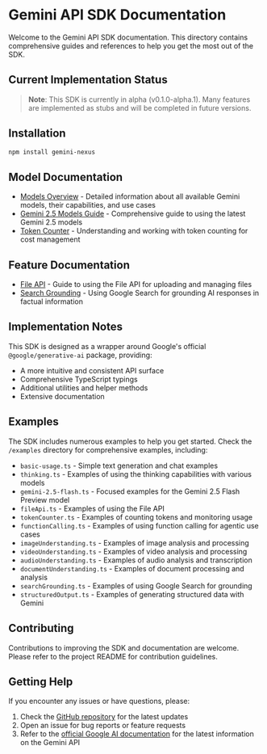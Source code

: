 # Gemini API SDK Documentation

Welcome to the Gemini API SDK documentation. This directory contains comprehensive guides and references to help you get the most out of the SDK.

## Current Implementation Status

> **Note**: This SDK is currently in alpha (v0.1.0-alpha.1). Many features are implemented as stubs and will be completed in future versions.

## Installation

```bash
npm install gemini-nexus
```

## Model Documentation

- [Models Overview](models.md) - Detailed information about all available Gemini models, their capabilities, and use cases
- [Gemini 2.5 Models Guide](gemini-2.5-models.md) - Comprehensive guide to using the latest Gemini 2.5 models
- [Token Counter](token-counter.md) - Understanding and working with token counting for cost management

## Feature Documentation

- [File API](file-api.md) - Guide to using the File API for uploading and managing files
- [Search Grounding](search-grounding.md) - Using Google Search for grounding AI responses in factual information

## Implementation Notes

This SDK is designed as a wrapper around Google's official `@google/generative-ai` package, providing:

- A more intuitive and consistent API surface
- Comprehensive TypeScript typings
- Additional utilities and helper methods
- Extensive documentation

## Examples

The SDK includes numerous examples to help you get started. Check the `/examples` directory for comprehensive examples, including:

- `basic-usage.ts` - Simple text generation and chat examples
- `thinking.ts` - Examples of using the thinking capabilities with various models
- `gemini-2.5-flash.ts` - Focused examples for the Gemini 2.5 Flash Preview model
- `fileApi.ts` - Examples of using the File API
- `tokenCounter.ts` - Examples of counting tokens and monitoring usage
- `functionCalling.ts` - Examples of using function calling for agentic use cases
- `imageUnderstanding.ts` - Examples of image analysis and processing
- `videoUnderstanding.ts` - Examples of video analysis and processing
- `audioUnderstanding.ts` - Examples of audio analysis and transcription
- `documentUnderstanding.ts` - Examples of document processing and analysis
- `searchGrounding.ts` - Examples of using Google Search for grounding
- `structuredOutput.ts` - Examples of generating structured data with Gemini

## Contributing

Contributions to improving the SDK and documentation are welcome. Please refer to the project README for contribution guidelines.

## Getting Help

If you encounter any issues or have questions, please:

1. Check the [GitHub repository](https://github.com/bantoinese83/gemini-nexus) for the latest updates
2. Open an issue for bug reports or feature requests
3. Refer to the [official Google AI documentation](https://ai.google.dev/) for the latest information on the Gemini API 